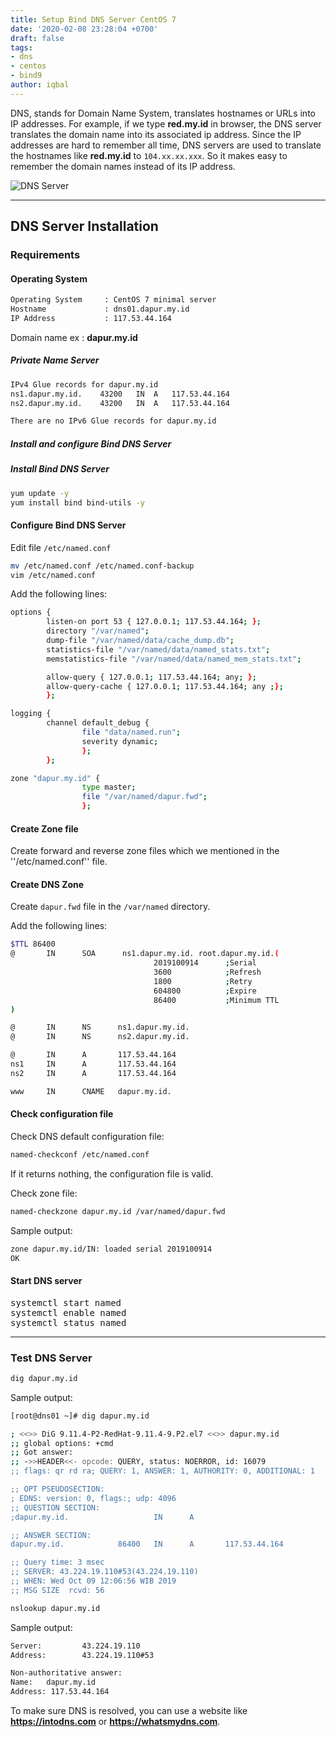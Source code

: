 ```yaml
---
title: Setup Bind DNS Server CentOS 7
date: '2020-02-08 23:28:04 +0700'
draft: false
tags:
- dns
- centos
- bind9
author: iqbal
---
```


DNS, stands for Domain Name System, translates hostnames or URLs into IP addresses. For example, if we type **red.my.id** in browser, the DNS server translates the domain name into its associated ip address. Since the IP addresses are hard to remember all time, DNS servers are used to translate the hostnames like **red.my.id** to `104.xx.xx.xxx`. So it makes easy to remember the domain names instead of its IP address.

![DNS Server](https://gh.iqbal.id/blog/img/dns.png)

----

## DNS Server Installation

### Requirements

#### Operating System

```bash
Operating System     : CentOS 7 minimal server
Hostname             : dns01.dapur.my.id
IP Address           : 117.53.44.164
```

Domain name ex : **dapur.my.id**
##### Private Name Server

```bash
IPv4 Glue records for dapur.my.id
ns1.dapur.my.id.	43200	IN	A	117.53.44.164
ns2.dapur.my.id.	43200	IN	A	117.53.44.164

There are no IPv6 Glue records for dapur.my.id
```

##### Install and configure Bind DNS Server

##### Install Bind DNS Server

```bash
yum update -y
yum install bind bind-utils -y
```

#### Configure Bind DNS Server

Edit file `/etc/named.conf`

```bash
mv /etc/named.conf /etc/named.conf-backup
vim /etc/named.conf
```

Add the following lines:

```bash
options {
        listen-on port 53 { 127.0.0.1; 117.53.44.164; };
        directory "/var/named";
        dump-file "/var/named/data/cache_dump.db";
        statistics-file "/var/named/data/named_stats.txt";
        memstatistics-file "/var/named/data/named_mem_stats.txt";

        allow-query { 127.0.0.1; 117.53.44.164; any; };
        allow-query-cache { 127.0.0.1; 117.53.44.164; any ;};
        };

logging {
        channel default_debug {
                file "data/named.run";
                severity dynamic;
                };
        };

zone "dapur.my.id" {
                type master;
                file "/var/named/dapur.fwd";
                };
```

#### Create Zone file

Create forward and reverse zone files which we mentioned in the ''/etc/named.conf'' file.

#### Create DNS Zone

Create `dapur.fwd` file in the `/var/named` directory.

Add the following lines:

```bash
$TTL 86400
@       IN      SOA      ns1.dapur.my.id. root.dapur.my.id.(
                                2019100914      ;Serial
                                3600            ;Refresh
                                1800            ;Retry
                                604800          ;Expire
                                86400           ;Minimum TTL
)

@       IN      NS      ns1.dapur.my.id.
@       IN      NS      ns2.dapur.my.id.

@       IN      A       117.53.44.164
ns1     IN      A       117.53.44.164
ns2     IN      A       117.53.44.164

www     IN      CNAME   dapur.my.id.
```

#### Check configuration file

Check DNS default configuration file:

```bash
named-checkconf /etc/named.conf
```

If it returns nothing, the configuration file is valid.

Check zone file:

```bash
named-checkzone dapur.my.id /var/named/dapur.fwd
```

Sample output: 

```bash
zone dapur.my.id/IN: loaded serial 2019100914
OK
```

#### Start DNS server

<pre>
systemctl start named
systemctl enable named
systemctl status named
</pre>

***

### Test DNS Server

```bash
dig dapur.my.id
```

Sample output:

```bash
[root@dns01 ~]# dig dapur.my.id

; <<>> DiG 9.11.4-P2-RedHat-9.11.4-9.P2.el7 <<>> dapur.my.id
;; global options: +cmd
;; Got answer:
;; ->>HEADER<<- opcode: QUERY, status: NOERROR, id: 16079
;; flags: qr rd ra; QUERY: 1, ANSWER: 1, AUTHORITY: 0, ADDITIONAL: 1

;; OPT PSEUDOSECTION:
; EDNS: version: 0, flags:; udp: 4096
;; QUESTION SECTION:
;dapur.my.id.                   IN      A

;; ANSWER SECTION:
dapur.my.id.            86400   IN      A       117.53.44.164

;; Query time: 3 msec
;; SERVER: 43.224.19.110#53(43.224.19.110)
;; WHEN: Wed Oct 09 12:06:56 WIB 2019
;; MSG SIZE  rcvd: 56
```

```bash
nslookup dapur.my.id
```

Sample output:

```bash
Server:         43.224.19.110
Address:        43.224.19.110#53

Non-authoritative answer:
Name:   dapur.my.id
Address: 117.53.44.164
```

To make sure DNS is resolved, you can use a website like **https://intodns.com** or **https://whatsmydns.com**.
